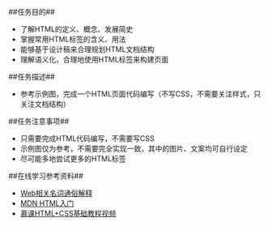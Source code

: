 ##任务目的##

<ul>
    <li>了解HTML的定义、概念、发展简史</li>
    <li>掌握常用HTML标签的含义、用法</li>
    <li>能够基于设计稿来合理规划HTML文档结构</li>
    <li>理解语义化，合理地使用HTML标签来构建页面</li>
</ul>

##任务描述##

<ul>
    <li>参考示例图，完成一个HTML页面代码编写（不写CSS，不需要关注样式，只关注文档结构）</li>
</ul>

##任务注意事项##

<ul>
    <li>只需要完成HTML代码编写，不需要写CSS</li>
    <li>示例图仅为参考，不需要完全实现一致，其中的图片、文案均可自行设定</li>
    <li>尽可能多地尝试更多的HTML标签</li>
</ul>

##在线学习参考资料##

<ul>
    <li>
        <a href="https://www.zhihu.com/question/22689579" target="view_window">
            Web相关名词通俗解释
        </a>
    </li>
    <li>
        <a href="https://developer.mozilla.org/zh-CN/docs/Web/Guide/HTML/Introduction" target="view_window">
            MDN HTML入门
        </a>
    </li>
    <li>
        <a href="http://www.imooc.com/learn/9" target="view_window">
            慕课HTML+CSS基础教程视频
        </a>
    </li>
</ul>